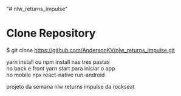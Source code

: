 "# nlw_returns_impulse" 

 
# Clone Repository
$ git clone https://github.com/AndersonKV/nlw_returns_impulse.git

 yarn install ou npm install nas tres pastas</br>
 no back e front yarn start para iniciar o app</br>
 no mobile npx react-native run-android</br>
 
 projeto da semana nlw returns impulse da rockseat

